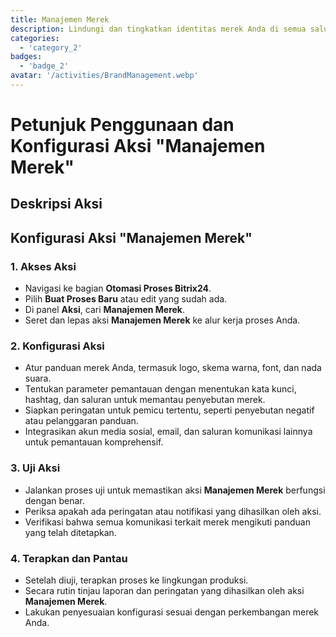 ```yaml
---
title: Manajemen Merek
description: Lindungi dan tingkatkan identitas merek Anda di semua saluran.
categories: 
  - 'category_2'
badges: 
  - 'badge_2'
avatar: '/activities/BrandManagement.webp'
---
```

# Petunjuk Penggunaan dan Konfigurasi Aksi "Manajemen Merek"

## Deskripsi Aksi

## **Konfigurasi Aksi "Manajemen Merek"**

### 1. Akses Aksi
- Navigasi ke bagian **Otomasi Proses Bitrix24**.
- Pilih **Buat Proses Baru** atau edit yang sudah ada.
- Di panel **Aksi**, cari **Manajemen Merek**.
- Seret dan lepas aksi **Manajemen Merek** ke alur kerja proses Anda.

### 2. Konfigurasi Aksi
- Atur panduan merek Anda, termasuk logo, skema warna, font, dan nada suara.
- Tentukan parameter pemantauan dengan menentukan kata kunci, hashtag, dan saluran untuk memantau penyebutan merek.
- Siapkan peringatan untuk pemicu tertentu, seperti penyebutan negatif atau pelanggaran panduan.
- Integrasikan akun media sosial, email, dan saluran komunikasi lainnya untuk pemantauan komprehensif.

### 3. Uji Aksi
- Jalankan proses uji untuk memastikan aksi **Manajemen Merek** berfungsi dengan benar.
- Periksa apakah ada peringatan atau notifikasi yang dihasilkan oleh aksi.
- Verifikasi bahwa semua komunikasi terkait merek mengikuti panduan yang telah ditetapkan.

### 4. Terapkan dan Pantau
- Setelah diuji, terapkan proses ke lingkungan produksi.
- Secara rutin tinjau laporan dan peringatan yang dihasilkan oleh aksi **Manajemen Merek**.
- Lakukan penyesuaian konfigurasi sesuai dengan perkembangan merek Anda.